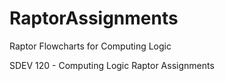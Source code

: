 # RaptorAssignments
Raptor Flowcharts for Computing Logic

SDEV 120 - Computing Logic Raptor Assignments
